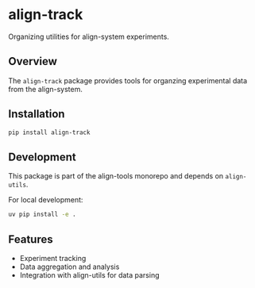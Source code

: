 # align-track

Organizing utilities for align-system experiments.

## Overview

The `align-track` package provides tools for organzing experimental data from the align-system.

## Installation

```bash
pip install align-track
```

## Development

This package is part of the align-tools monorepo and depends on `align-utils`.

For local development:
```bash
uv pip install -e .
```

## Features

- Experiment tracking
- Data aggregation and analysis
- Integration with align-utils for data parsing
